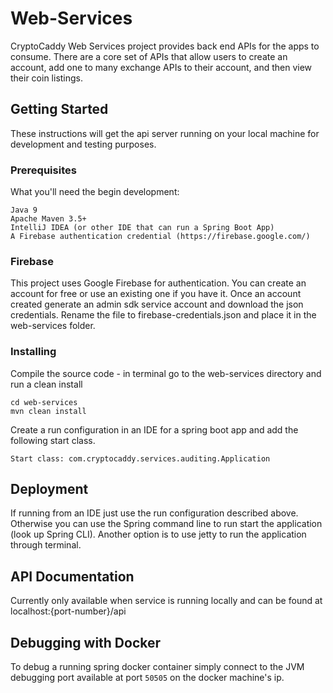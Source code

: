 # Web-Services

CryptoCaddy Web Services project provides back end APIs for the apps to consume.  There are a core set of APIs that allow users to create an account, add one to many exchange APIs to their account, and then view their coin listings.

## Getting Started

These instructions will get the api server running on your local machine for development and testing purposes.

### Prerequisites

What you'll need the begin development:

```
Java 9
Apache Maven 3.5+
IntelliJ IDEA (or other IDE that can run a Spring Boot App)
A Firebase authentication credential (https://firebase.google.com/)
```

### Firebase

This project uses Google Firebase for authentication.  You can create an account for free or use an existing one if you have it.  Once an account created generate an admin sdk service account and download the json credentials.  Rename the file to firebase-credentials.json and place it in the web-services folder.

### Installing

Compile the source code - in terminal go to the web-services directory and run a clean install

```
cd web-services
mvn clean install
```

Create a run configuration in an IDE for a spring boot app and add the following start class.

```
Start class: com.cryptocaddy.services.auditing.Application
```


## Deployment

If running from an IDE just use the run configuration described above.  
Otherwise you can use the Spring command line to run start the application (look up Spring CLI).
Another option is to use jetty to run the application through terminal.

## API Documentation

Currently only available when service is running locally and can be found at localhost:{port-number}/api

## Debugging with Docker

To debug a running spring docker container simply connect to the JVM debugging port available at port `50505` on the docker machine's ip.


